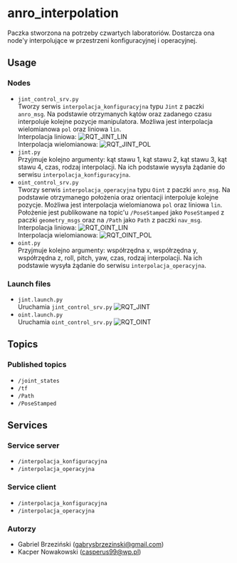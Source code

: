 # anro_interpolation
Paczka stworzona na potrzeby czwartych laboratoriów. Dostarcza ona node'y interpolujące w przestrzeni konfiguracyjnej i operacyjnej.
## Usage
### Nodes
- `jint_control_srv.py`  
  Tworzy serwis `interpolacja_konfiguracyjna` typu `Jint` z paczki `anro_msg`. Na podstawie otrzymanych kątów oraz zadanego czasu interpoluje kolejne pozycje manipulatora. Możliwa jest interpolacja wielomianowa `pol` oraz liniowa `lin`.   
  Interpolacja liniowa:
  ![RQT_JINT_LIN](docs/rqt_plot_jint_lin.png)   
  Interpolacja wielomianowa:
  ![RQT_JINT_POL](docs/rqt_plot_jint_pol.png)
- `jint.py`  
  Przyjmuje kolejno argumenty: kąt stawu 1, kąt stawu 2, kąt stawu 3, kąt stawu 4, czas, rodzaj interpolacji. Na ich podstawie wysyła żądanie do serwisu `interpolacja_konfiguracyjna`.   
- `oint_control_srv.py`  
  Tworzy serwis `interpolacja_operacyjna` typu `Oint` z paczki `anro_msg`. Na podstawie otrzymanego położenia oraz orientacji interpoluje kolejne pozycje. Możliwa jest interpolacja wielomianowa `pol` oraz liniowa `lin`. Położenie jest publikowane na topic'u `/PoseStamped` jako `PoseStamped` z paczki `geometry_msgs` oraz na `/Path` jako `Path` z paczki `nav_msg`.   
  Interpolacja liniowa:
  ![RQT_OINT_LIN](docs/rqt_plot_oint_lin.png)   
  Interpolacja wielomianowa:
  ![RQT_OINT_POL](docs/rqt_plot_oint_pol.png)
- `oint.py`  
  Przyjmuje kolejno argumenty: współrzędna x, współrzędna y, współrzędna z, roll, pitch, yaw, czas, rodzaj interpolacji. Na ich podstawie wysyła żądanie do serwisu `interpolacja_operacyjna`.
### Launch files
- `jint.launch.py`  
  Uruchamia `jint_control_srv.py`
  ![RQT_JINT](docs/rviz_jint.png)
- `oint.launch.py`  
  Uruchamia `oint_control_srv.py`
  ![RQT_OINT](docs/rviz_oint.png)

## Topics
### Published topics
- `/joint_states`
- `/tf`
- `/Path`
- `/PoseStamped`

## Services
### Service server
- `/interpolacja_konfiguracyjna`
- `/interpolacja_operacyjna`
### Service client
- `/interpolacja_konfiguracyjna`
- `/interpolacja_operacyjna`

### Autorzy
- Gabriel Brzeziński (gabrysbrzezinski@gmail.com)  
- Kacper Nowakowski (casperus99@wp.pl) 
